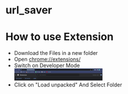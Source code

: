 # url_saver
<h1>How to use Extension</h1>
  <ul>
    <li>Download the Files in a new folder</li>
    <li>Open <a href="chrome://extensions/"> chrome://extensions/</a></li>
    <li>
      Switch on Developer Mode <br>
      <img src="img1.png" alt="" width="50%">
    </li>
    <li>
      Click on "Load unpacked" And Select Folder
    </li>
  </ul>
